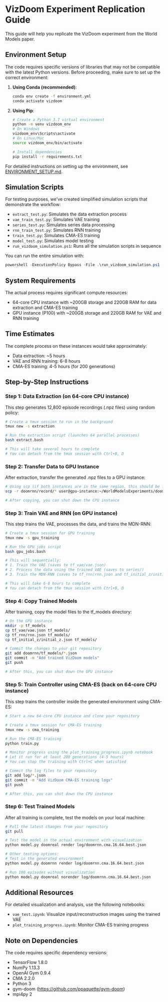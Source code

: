 # VizDoom Experiment Replication Guide

This guide will help you replicate the VizDoom experiment from the World Models paper.

## Environment Setup

The code requires specific versions of libraries that may not be compatible with the latest Python versions. Before proceeding, make sure to set up the correct environment:

1. **Using Conda (recommended)**:
   ```bash
   conda env create -f environment.yml
   conda activate vizdoom
   ```

2. **Using Pip**:
   ```bash
   # Create a Python 3.7 virtual environment
   python -m venv vizdoom_env
   # On Windows
   vizdoom_env\Scripts\activate
   # On Linux/Mac
   source vizdoom_env/bin/activate

   # Install dependencies
   pip install -r requirements.txt
   ```

For detailed instructions on setting up the environment, see [ENVIRONMENT_SETUP.md](ENVIRONMENT_SETUP.md).

## Simulation Scripts
For testing purposes, we've created simplified simulation scripts that demonstrate the workflow:
- `extract_test.py`: Simulates the data extraction process
- `vae_train_test.py`: Simulates VAE training
- `series_test.py`: Simulates series data processing
- `rnn_train_test.py`: Simulates RNN training
- `train_test.py`: Simulates CMA-ES training
- `model_test.py`: Simulates model testing
- `run_vizdoom_simulation.ps1`: Runs all the simulation scripts in sequence

You can run the entire simulation with:
```powershell
powershell -ExecutionPolicy Bypass -File .\run_vizdoom_simulation.ps1
```

## System Requirements
The actual process requires significant compute resources:
- 64-core CPU instance with ~200GB storage and 220GB RAM for data extraction and CMA-ES training
- GPU instance (P100) with ~200GB storage and 220GB RAM for VAE and RNN training

## Time Estimates
The complete process on these instances would take approximately:
- Data extraction: ~5 hours
- VAE and RNN training: 6-8 hours
- CMA-ES training: 4-5 hours (for 200 generations)

## Step-by-Step Instructions

### Step 1: Data Extraction (on 64-core CPU instance)
This step generates 12,800 episode recordings (.npz files) using random policy:

```bash
# Create a tmux session to run in the background
tmux new -s extraction

# Run the extraction script (launches 64 parallel processes)
bash extract.bash

# This will take several hours to complete
# You can detach from the tmux session with Ctrl+B, D
```

### Step 2: Transfer Data to GPU Instance
After extraction, transfer the generated .npz files to a GPU instance:

```bash
# Using scp (if both instances are in the same region, this should be fast)
scp -r doomrnn/record/* user@gpu-instance:~/WorldModelsExperiments/doomrnn/record/

# After copying, you can shut down the CPU instance
```

### Step 3: Train VAE and RNN (on GPU instance)
This step trains the VAE, processes the data, and trains the MDN-RNN:

```bash
# Create a tmux session for GPU training
tmux new -s gpu_training

# Run the GPU jobs script
bash gpu_jobs.bash

# This will sequentially:
# 1. Train the VAE (saves to tf_vae/vae.json)
# 2. Process the data using the trained VAE (saves to series/)
# 3. Train the MDN-RNN (saves to tf_rnn/rnn.json and tf_initial_z/initial_z.json)

# This will take 6-8 hours to complete
# You can detach from the tmux session with Ctrl+B, D
```

### Step 4: Copy Trained Models
After training, copy the model files to the tf_models directory:

```bash
# On the GPU instance
mkdir -p tf_models
cp tf_vae/vae.json tf_models/
cp tf_rnn/rnn.json tf_models/
cp tf_initial_z/initial_z.json tf_models/

# Commit the changes to your git repository
git add doomrnn/tf_models/*.json
git commit -m "Add trained VizDoom models"
git push

# After this, you can shut down the GPU instance
```

### Step 5: Train Controller using CMA-ES (back on 64-core CPU instance)
This step trains the controller inside the generated environment using CMA-ES:

```bash
# Start a new 64-core CPU instance and clone your repository

# Create a tmux session for CMA-ES training
tmux new -s cma_training

# Run the CMA-ES training
python train.py

# Monitor progress using the plot_training_progress.ipynb notebook
# Let it run for at least 200 generations (4-5 hours)
# You can stop the training with Ctrl+C when satisfied

# Commit the log files to your repository
git add log/*.json
git commit -m "Add VizDoom CMA-ES training logs"
git push

# After this, you can shut down the CPU instance
```

### Step 6: Test Trained Models
After all training is complete, test the models on your local machine:

```bash
# Pull the latest changes from your repository
git pull

# Test the model in the actual environment with visualization
python model.py doomreal render log/doomrnn.cma.16.64.best.json

# Other testing options:
# Test in the generated environment
python model.py doomrnn render log/doomrnn.cma.16.64.best.json

# Run 100 episodes without visualization
python model.py doomreal norender log/doomrnn.cma.16.64.best.json
```

## Additional Resources
For detailed visualization and analysis, use the following notebooks:
- `vae_test.ipynb`: Visualize input/reconstruction images using the trained VAE
- `plot_training_progress.ipynb`: Monitor CMA-ES training progress

## Note on Dependencies
The code requires specific dependency versions:
- TensorFlow 1.8.0
- NumPy 1.13.3
- OpenAI Gym 0.9.4
- CMA 2.2.0
- Python 3
- gym-doom (https://github.com/ppaquette/gym-doom)
- mpi4py 2
